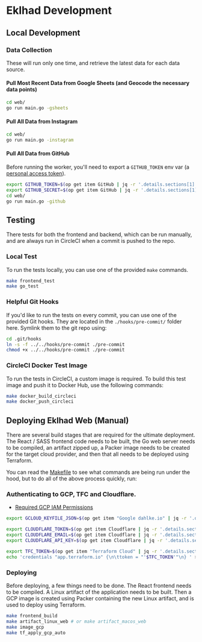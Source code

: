 # Eklhad Development

## Local Development

### Data Collection

These will run only one time, and retrieve the latest data for each data source.

#### Pull Most Recent Data from Google Sheets (and Geocode the necessary data points)

```bash
cd web/
go run main.go -gsheets
```

#### Pull All Data from Instagram

```bash
cd web/
go run main.go -instagram
```

#### Pull All Data from GitHub

Before running the worker, you'll need to export a `GITHUB_TOKEN` env var (a [personal access token](https://docs.github.com/en/github/authenticating-to-github/creating-a-personal-access-token)).

```bash
export GITHUB_TOKEN=$(op get item GitHub | jq -r '.details.sections[1].fields[0].v')
export GITHUB_SECRET=$(op get item GitHub | jq -r '.details.sections[1].fields[1].v')
cd web/
go run main.go -github
```

## Testing

There tests for both the frontend and backend, which can be run manually, and are always run in CircleCI when a commit is pushed to the repo.

### Local Test

To run the tests locally, you can use one of the provided `make` commands.

```bash
make frontend_test
make go_test
```

### Helpful Git Hooks

If you'd like to run the tests on every commit, you can use one of the provided Git hooks. They are located in the `./hooks/pre-commit/` folder here. Symlink them to the git repo using:

```bash
cd .git/hooks
ln -s -f ../../hooks/pre-commit ./pre-commit
chmod +x ../../hooks/pre-commit ./pre-commit
```

### CircleCI Docker Test Image

To run the tests in CircleCI, a custom image is required. To build this test image and push it to Docker Hub, use the following commands:

```bash
make docker_build_circleci
make docker_push_circleci
```

## Deploying Eklhad Web (Manual)

There are several build stages that are required for the ultimate deployment. The React / SASS frontend code needs to be built, the Go web server needs to be compiled, an artifact zipped up, a Packer image needs to be created for the target cloud provider, and then that all needs to be deployed using Terraform.

You can read the [Makefile](./Makefile) to see what commands are being run under the hood, but to do all of the above process quickly, run:

### Authenticating to GCP, TFC and Cloudflare.

- [Required GCP IAM Permissions](https://cloud.google.com/cloud-build/docs/building/build-vm-images-with-packer#required_iam_permissions)

```bash
export GCLOUD_KEYFILE_JSON=$(op get item "Google dahlke.io" | jq -r '.details.sections[1].fields[0].v' | jq -r .)

export CLOUDFLARE_TOKEN=$(op get item Cloudflare | jq -r '.details.sections[1].fields[0].v')
export CLOUDFLARE_EMAIL=$(op get item Cloudflare | jq -r '.details.sections[1].fields[1].v')
export CLOUDFLARE_API_KEY=$(op get item Cloudflare | jq -r '.details.sections[1].fields[2].v')

export TFC_TOKEN=$(op get item "Terraform Cloud" | jq -r '.details.sections[1].fields[0].v')
echo 'credentials "app.terraform.io" {\n\ttoken = "'$TFC_TOKEN'"\n} ' > ~/.terraformrc
```

### Deploying

Before deploying, a few things need to be done. The React frontend needs to be compiled. A Linux artifact of the application needs to be built. Then a GCP image is created using Packer containing the new Linux artifact, and is used to deploy using Terraform.

```bash
make frontend_build
make artifact_linux_web # or make artifact_macos_web
make image_gcp
make tf_apply_gcp_auto
```